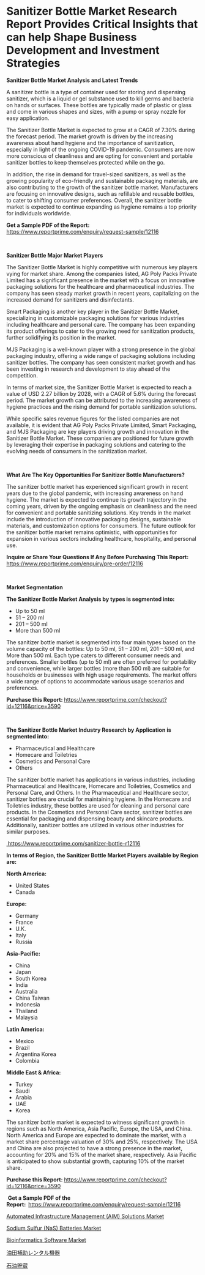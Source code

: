 <p><h1>Sanitizer Bottle Market Research Report Provides Critical Insights that can help Shape Business Development and Investment Strategies</h1></p><p><strong>Sanitizer Bottle Market Analysis and Latest Trends</strong></p>
<p><p>A sanitizer bottle is a type of container used for storing and dispensing sanitizer, which is a liquid or gel substance used to kill germs and bacteria on hands or surfaces. These bottles are typically made of plastic or glass and come in various shapes and sizes, with a pump or spray nozzle for easy application.</p><p>The Sanitizer Bottle Market is expected to grow at a CAGR of 7.30% during the forecast period. The market growth is driven by the increasing awareness about hand hygiene and the importance of sanitization, especially in light of the ongoing COVID-19 pandemic. Consumers are now more conscious of cleanliness and are opting for convenient and portable sanitizer bottles to keep themselves protected while on the go.</p><p>In addition, the rise in demand for travel-sized sanitizers, as well as the growing popularity of eco-friendly and sustainable packaging materials, are also contributing to the growth of the sanitizer bottle market. Manufacturers are focusing on innovative designs, such as refillable and reusable bottles, to cater to shifting consumer preferences. Overall, the sanitizer bottle market is expected to continue expanding as hygiene remains a top priority for individuals worldwide.</p></p>
<p><strong>Get a Sample PDF of the Report:&nbsp;</strong> <a href="https://www.reportprime.com/enquiry/request-sample/12116">https://www.reportprime.com/enquiry/request-sample/12116</a></p>
<p>&nbsp;</p>
<p><strong>Sanitizer Bottle Major Market Players</strong></p>
<p><p>The Sanitizer Bottle Market is highly competitive with numerous key players vying for market share. Among the companies listed, AG Poly Packs Private Limited has a significant presence in the market with a focus on innovative packaging solutions for the healthcare and pharmaceutical industries. The company has seen steady market growth in recent years, capitalizing on the increased demand for sanitizers and disinfectants.</p><p>Smart Packaging is another key player in the Sanitizer Bottle Market, specializing in customizable packaging solutions for various industries including healthcare and personal care. The company has been expanding its product offerings to cater to the growing need for sanitization products, further solidifying its position in the market.</p><p>MJS Packaging is a well-known player with a strong presence in the global packaging industry, offering a wide range of packaging solutions including sanitizer bottles. The company has seen consistent market growth and has been investing in research and development to stay ahead of the competition.</p><p>In terms of market size, the Sanitizer Bottle Market is expected to reach a value of USD 2.27 billion by 2028, with a CAGR of 5.6% during the forecast period. The market growth can be attributed to the increasing awareness of hygiene practices and the rising demand for portable sanitization solutions.</p><p>While specific sales revenue figures for the listed companies are not available, it is evident that AG Poly Packs Private Limited, Smart Packaging, and MJS Packaging are key players driving growth and innovation in the Sanitizer Bottle Market. These companies are positioned for future growth by leveraging their expertise in packaging solutions and catering to the evolving needs of consumers in the sanitization market.</p></p>
<p>&nbsp;</p>
<p><strong>What Are The Key Opportunities For Sanitizer Bottle Manufacturers?</strong></p>
<p><p>The sanitizer bottle market has experienced significant growth in recent years due to the global pandemic, with increasing awareness on hand hygiene. The market is expected to continue its growth trajectory in the coming years, driven by the ongoing emphasis on cleanliness and the need for convenient and portable sanitizing solutions. Key trends in the market include the introduction of innovative packaging designs, sustainable materials, and customization options for consumers. The future outlook for the sanitizer bottle market remains optimistic, with opportunities for expansion in various sectors including healthcare, hospitality, and personal use.</p></p>
<p><strong>Inquire or Share Your Questions If Any Before Purchasing This Report:</strong> <a href="https://www.reportprime.com/enquiry/pre-order/12116">https://www.reportprime.com/enquiry/pre-order/12116</a></p>
<p>&nbsp;</p>
<p><strong>Market Segmentation</strong></p>
<p><strong>The Sanitizer Bottle Market Analysis by types is segmented into:</strong></p>
<p><ul><li>Up to 50 ml</li><li>51 – 200 ml</li><li>201 – 500 ml</li><li>More than 500 ml</li></ul></p>
<p><p>The sanitizer bottle market is segmented into four main types based on the volume capacity of the bottles: Up to 50 ml, 51 – 200 ml, 201 – 500 ml, and More than 500 ml. Each type caters to different consumer needs and preferences. Smaller bottles (up to 50 ml) are often preferred for portability and convenience, while larger bottles (more than 500 ml) are suitable for households or businesses with high usage requirements. The market offers a wide range of options to accommodate various usage scenarios and preferences.</p></p>
<p><strong>Purchase this Report:&nbsp;</strong><a href="https://www.reportprime.com/checkout?id=12116&price=3590">https://www.reportprime.com/checkout?id=12116&price=3590</a></p>
<p>&nbsp;</p>
<p><strong>The Sanitizer Bottle Market Industry Research by Application is segmented into:</strong></p>
<p><ul><li>Pharmaceutical and Healthcare</li><li>Homecare and Toiletries</li><li>Cosmetics and Personal Care</li><li>Others</li></ul></p>
<p><p>The sanitizer bottle market has applications in various industries, including Pharmaceutical and Healthcare, Homecare and Toiletries, Cosmetics and Personal Care, and Others. In the Pharmaceutical and Healthcare sector, sanitizer bottles are crucial for maintaining hygiene. In the Homecare and Toiletries industry, these bottles are used for cleaning and personal care products. In the Cosmetics and Personal Care sector, sanitizer bottles are essential for packaging and dispensing beauty and skincare products. Additionally, sanitizer bottles are utilized in various other industries for similar purposes.</p></p>
<p><a href="https://www.reportprime.com/sanitizer-bottle-r12116">&nbsp;https://www.reportprime.com/sanitizer-bottle-r12116</a></p>
<p><strong>In terms of Region, the Sanitizer Bottle Market Players available by Region are:</strong></p>
<p>
    <p> <strong> North America: </strong>
        <ul>
            <li>United States</li>
            <li>Canada</li>
        </ul>
        </p> 
    <p> <strong> Europe: </strong>
        <ul>
            <li>Germany</li>
            <li>France</li>
            <li>U.K.</li>
            <li>Italy</li>
            <li>Russia</li>
        </ul>
        </p> 
    <p> <strong> Asia-Pacific: </strong>
        <ul>
            <li>China</li>
            <li>Japan</li>
            <li>South Korea</li>
            <li>India</li>
            <li>Australia</li>
            <li>China Taiwan</li>
            <li>Indonesia</li>
            <li>Thailand</li>
            <li>Malaysia</li>
        </ul>
        </p> 
    <p> <strong> Latin America: </strong>
        <ul>
            <li>Mexico</li>
            <li>Brazil</li>
            <li>Argentina Korea</li>
            <li>Colombia</li>
        </ul>
        </p> 
    <p> <strong> Middle East & Africa: </strong>
        <ul>
            <li>Turkey</li>
            <li>Saudi</li>
            <li>Arabia</li>
            <li>UAE</li>
            <li>Korea</li>
        </ul>
    </p>
    </p>
<p><p>The sanitizer bottle market is expected to witness significant growth in regions such as North America, Asia Pacific, Europe, the USA, and China. North America and Europe are expected to dominate the market, with a market share percentage valuation of 30% and 25%, respectively. The USA and China are also projected to have a strong presence in the market, accounting for 20% and 15% of the market share, respectively. Asia Pacific is anticipated to show substantial growth, capturing 10% of the market share.</p></p>
<p><strong>Purchase this Report: </strong><a href="https://www.reportprime.com/checkout?id=12116&price=3590">https://www.reportprime.com/checkout?id=12116&price=3590</a></p>
<p>&nbsp;<strong>Get a Sample PDF of the Report:&nbsp;&nbsp;</strong><a href="https://www.reportprime.com/enquiry/request-sample/12116">https://www.reportprime.com/enquiry/request-sample/12116</a></p>
<p><strong></strong></p>
<p><p><a href="https://medium.com/@bosdendes/automated-infrastructure-management-aim-solutions-market-outlook-complete-industry-analysis-42c953aab2e1">Automated Infrastructure Management (AIM) Solutions Market</a></p><p><a href="https://medium.com/@bosdendes/sodium-sulfur-nas-batteries-market-share-market-analysis-growth-trends-forecasts-for-period-cc96ee870ed4">Sodium Sulfur (NaS) Batteries Market</a></p><p><a href="https://www.linkedin.com/pulse/global-bioinformatics-software-market-projected-grow-cagr-101-kugsc">Bioinformatics Software Market</a></p><p><a href="https://medium.com/@hudsondeverick/%E7%9F%B3%E6%B2%B9%E7%94%B0%E8%A3%9C%E5%8A%A9%E3%83%AC%E3%83%B3%E3%82%BF%E3%83%AB%E6%A9%9F%E5%99%A8%E5%B8%82%E5%A0%B4%E3%81%AE%E5%8B%95%E5%90%91%E3%82%92%E6%8E%A2%E3%82%8B-%E3%82%B0%E3%83%AD%E3%83%BC%E3%83%90%E3%83%AB%E3%83%88%E3%83%AC%E3%83%B3%E3%83%89%E3%81%A8%E5%B0%86%E6%9D%A5%E3%81%AE%E6%88%90%E9%95%B7%E8%A6%8B%E9%80%9A%E3%81%97-2024%E5%B9%B4-2031%E5%B9%B4-160%E3%83%9A%E3%83%BC%E3%82%B8%E3%81%A7%E7%B6%B2%E7%BE%85-4b9018ced078">油田補助レンタル機器</a></p><p><a href="https://medium.com/@hudsondeverick/%E7%9F%B3%E6%B2%B9%E8%B2%AF%E8%94%B5%E5%B8%82%E5%A0%B4%E3%81%AE%E8%A9%B3%E7%B4%B0%E8%AA%BF%E6%9F%BB-%E3%83%88%E3%83%AC%E3%83%B3%E3%83%89-%E5%B8%82%E5%A0%B4%E3%82%BB%E3%82%B0%E3%83%A1%E3%83%B3%E3%83%86%E3%83%BC%E3%82%B7%E3%83%A7%E3%83%B3-%E7%AB%B6%E5%90%88%E5%88%86%E6%9E%90-da6c370855ca">石油貯蔵</a></p></p>
